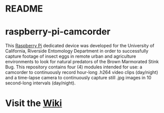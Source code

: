 # README #
raspberry-pi-camcorder
======================
This [Raspberry Pi](http://www.raspberrypi.org) dedicated device was developed for the University of California, Riverside Entomology Department in order to successfully capture footage of insect eggs in remote urban and agriculture environments to look for natural predators of the Brown Marmorated Stink Bug. This repository contains four (4) modules intended for use: a camcorder to continuously record hour-long .h264 video clips (day/night) and a time-lapse camera to continuously capture still .jpg images in 10 second-long intervals (day/night).

Visit the [Wiki](https://github.com/hyperbit/raspberry-pi-camcorder/wiki)
=======
